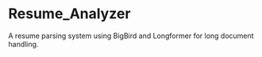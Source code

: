 # Resume_Analyzer

A resume parsing system using BigBird and Longformer for long document handling.
